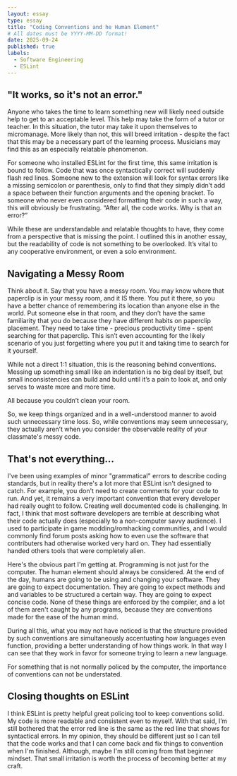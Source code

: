```yaml
---
layout: essay
type: essay
title: "Coding Conventions and he Human Element"
# All dates must be YYYY-MM-DD format!
date: 2025-09-24
published: true
labels:
  - Software Engineering
  - ESLint
---
```


## "It works, so it's not an error."

Anyone who takes the time to learn something new will likely need outside help to get to an acceptable level. This help may take the form of a tutor or teacher. In this situation, the tutor may take it upon themselves to micromanage. More likely than not, this will breed irritation - despite the fact that this may be a necessary part of the learning process. Musicians may find this as an especially relatable phenomenon.

For someone who installed ESLint for the first time, this same irritation is bound to follow. Code that was once syntactically correct will suddenly flash red lines. Someone new to the extension will look for syntax errors like a missing semicolon or parenthesis, only to find that they simply didn’t add a space between their function arguments and the opening bracket. To someone who never even considered formatting their code in such a way, this will obviously be frustrating. “After all, the code works. Why is that an error?”

While these are understandable and relatable thoughts to have, they come from a perspective that is missing the point. I outlined this in another essay, but the readability of code is not something to be overlooked. It’s vital to any cooperative environment, or even a solo environment.

## Navigating a Messy Room

Think about it. Say that you have a messy room. You may know where that paperclip is in your messy room, and it IS there. You put it there, so you have a better chance of remembering its location than anyone else in the world. Put someone else in that room, and they don’t have the same familiarity that you do because they have different habits on paperclip placement. They need to take time - precious productivity time - spent searching for that paperclip. This isn’t even accounting for the likely scenario of you just forgetting where you put it and taking time to search for it yourself. 

While not a direct 1:1 situation, this is the reasoning behind conventions. Messing up something small like an indentation is no big deal by itself, but small inconsistencies can build and build until it’s a pain to look at, and only serves to waste more and more time. 

All because you couldn’t clean your room. 

So, we keep things organized and in a well-understood manner to avoid such unnecessary time loss. So, while conventions may seem unnecessary, they actually aren’t when you consider the observable reality of your classmate's messy code.

## That's not everything...

I've been using examples of minor "grammatical" errors to describe coding standards, but in reality there's a lot more that ESLint isn't designed to catch. For example, you don't need to create comments for your code to run. And yet, it remains a very important convention that every developer had really ought to follow. Creating well documented code is challenging. In fact, I think that most software developers are terrible at describing what their code actually does (especially to a non-computer savvy audience). I used to participate in game modding/romhacking communities, and I would commonly find forum posts asking how to even use the software that contributers had otherwise worked very hard on. They had essentially handed others tools that were completely alien.

Here's the obvious part I'm getting at. Programming is not just for the computer. The human element should always be considered. At the end of the day, humans are going to be using and changing your software. They are going to expect documentation. They are going to expect methods and and variables to be structured a certain way. They are going to expect concise code. None of these things are enforced by the compiler, and a lot of them aren't caught by any programs, because they are conventions made for the ease of the human mind. 

During all this, what you may not have noticed is that the structure provided by such conventions are simultaneously accentuating how languages even function, providing a better understanding of how things work. In that way I can see that they work in favor for someone trying to learn a new language. 

For something that is not normally policed by the computer, the importance of conventions can not be understated.

## Closing thoughts on ESLint

I think ESLint is pretty helpful great policing tool to keep conventions solid. My code is more readable and consistent even to myself. With that said, I’m still bothered that the error red line is the same as the red line that shows for syntactical errors. In my opinion, they should be different just so I can tell that the code works and that I can come back and fix things to convention when I'm finished. Although, maybe I'm still coming from that beginner mindset. That small irritation is worth the process of becoming better at my craft.



